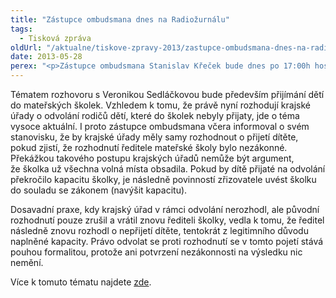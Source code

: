 ```yaml
---
title: "Zástupce ombudsmana dnes na Radiožurnálu"
tags:
  - Tisková zpráva
oldUrl: "/aktualne/tiskove-zpravy-2013/zastupce-ombudsmana-dnes-na-radiozurnalu"
date: 2013-05-28
perex: "<p>Zástupce ombudsmana Stanislav Křeček bude dnes po 17:00h hostem pořadu Dvacet minut Radiožurnálu.</p>"
---
```


<!-- imported from the old website -->

<p>Tématem rozhovoru s Veronikou Sedláčkovou bude především přijímání dětí do mateřských školek. Vzhledem k tomu, že právě nyní rozhodují krajské úřady o odvolání rodičů dětí, které do školek nebyly přijaty, jde o téma vysoce aktuální. I proto zástupce ombudsmana včera informoval o svém stanovisku, že by krajské úřady měly samy rozhodnout o přijetí dítěte, pokud zjistí, že rozhodnutí ředitele mateřské školy bylo nezákonné. Překážkou takového postupu krajských úřadů nemůže být argument, že školka už všechna volná místa obsadila. Pokud by dítě přijaté na odvolání překročilo kapacitu školky, je následně povinností zřizovatele uvést školku do souladu se zákonem (navýšit kapacitu).</p><p>Dosavadní praxe, kdy krajský úřad v rámci odvolání nerozhodl, ale původní rozhodnutí pouze zrušil a vrátil znovu řediteli školky, vedla k tomu, že ředitel následně znovu rozhodl o nepřijetí dítěte, tentokrát z legitimního důvodu naplněné kapacity. Právo odvolat se proti rozhodnutí se v tomto pojetí stává pouhou formalitou, protože ani potvrzení nezákonnosti na výsledku nic nemění.</p><p>Více k tomuto tématu najdete <a href="http://www.ochrance.cz/tiskove-zpravy/tiskove-zpravy-2013/dite-lze-prijmout-do-skolky-i-nad-kapacitu-mist/" target="_blank">zde</a>.</p>
